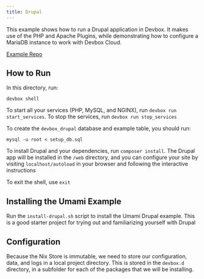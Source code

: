 ```yaml
---
title: Drupal
---
```


This example shows how to run a Drupal application in Devbox. It makes use of the PHP and Apache Plugins, while demonstrating how to configure a MariaDB instance to work with Devbox Cloud.

[Example Repo](https://github.com/jetify-com/devbox/tree/main/examples/stacks/drupal)


## How to Run

In this directory, run:

`devbox shell`

To start all your services (PHP, MySQL, and NGINX), run `devbox run start_services`. To stop the services, run `devbox run stop_services`

To create the `devbox_drupal` database and example table, you should run:

`mysql -u root < setup_db.sql`

To install Drupal and your dependencies, run `composer install`. The Drupal app will be installed in the `/web` directory, and you can configure your site by visiting `localhost/autoload` in your browser and following the interactive instructions

To exit the shell, use `exit`

## Installing the Umami Example

Run the `install-drupal.sh` script to install the Umami Drupal example. This is a good starter project for trying out and familiarizing yourself with Drupal

## Configuration

Because the Nix Store is immutable, we need to store our configuration, data, and logs in a local project directory. This is stored in the `devbox.d` directory, in a subfolder for each of the packages that we will be installing.
